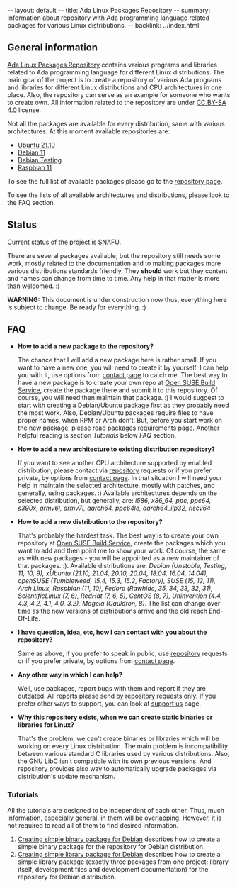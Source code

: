 -- layout: default
-- title: Ada Linux Packages Repository
-- summary: Information about repository with Ada programming language related packages for various Linux distributions.
-- backlink: ../index.html

## General information

[Ada Linux Packages Repository](https://build.opensuse.org/project/show/home:thindil)
contains various programs and libraries related to Ada programming language
for different Linux distributions. The main goal of the project is to create a
repository of various Ada programs and libraries for different Linux
distributions and CPU architectures in one place. Also, the repository can serve
as an example for someone who wants to create own. All information related to
the repository are under [CC BY-SA 4.0](https://creativecommons.org/licenses/by-sa/4.0/deed.en)
license.

Not all the packages are available for every distribution, same with various
architectures. At this moment available repositories are:

* [Ubuntu 21.10](ubuntu_21_10.html)
* [Debian 11](debian_11.html)
* [Debian Testing](debian_testing.html)
* [Raspbian 11](raspbian_11.html)

To see the full list of available packages please go to the [repository page](https://build.opensuse.org/project/show/home:thindil).

To see the lists of all available architectures and distributions, please look
to the FAQ section.

## Status

Current status of the project is [SNAFU](https://en.wikipedia.org/wiki/SNAFU).

There are several packages available, but the repository still needs some work,
mostly related to the documentation and to making packages more various
distributions standards friendly. They **should** work but they content and
names can change from time to time. Any help in that matter is more than
welcomed. :)

**WARNING:** This document is under construction now thus, everything here is
subject to change. Be ready for everything. :)

## FAQ

* **How to add a new package to the repository?**

  The chance that I will add a new package here is rather small. If you want
  to have a new one, you will need to create it by yourself. I can help you
  with it, use options from [contact page](../contact.html) to catch me. The best
  way to have a new package is to create your own repo at [Open SUSE Build Service](https://build.opensuse.org/),
  create the package there and submit it to this repository. Of course, you
  will need then maintain that package. :) I would suggest to start with
  creating a Debian/Ubuntu package first as they probably need the most work.
  Also, Debian/Ubuntu packages require files to have proper names, when RPM or
  Arch don't. But, before you start work on the new package, please read
  [packages requirements](packages_requirements.html) page. Another helpful
  reading is section *Tutorials* below *FAQ* section.

* **How to add a new architecture to existing distribution repository?**

  If you want to see another CPU architecture supported by enabled
  distribution, please contact via [repository](https://build.opensuse.org/project/show/home:thindil)
  requests or if you prefer private, by options from [contact page](../contact.html).
  In that situation I will need your help in maintain the selected
  architecture, mostly with patches, and generally, using packages. :)
  Available architectures depends on the selected distribution, but generally,
  are: *i586, x86_64, ppc, ppc64, s390x, armv6l, armv7l, aarch64, ppc64le,
  aarch64_ilp32, riscv64*

* **How to add a new distribution to the repository?**

  That's probably the hardest task. The best way is to create your own
  repository at [Open SUSE Build Service](https://build.opensuse.org/), create
  the packages which you want to add and then point me to show your work. Of
  course, the same as with new packages - you will be appointed as a new
  maintainer of that packages. :). Available distributions are: *Debian
  (Unstable, Testing, 11, 10, 9), xUbuntu (21.10, 21.04, 20.10, 20.04,
  18.04, 16.04, 14.04), openSUSE (Tumbleweed, 15.4, 15.3, 15.2, Factory),
  SUSE (15, 12, 11), Arch Linux, Raspbian (11, 10), Fedora (Rawhide, 35,
  34, 33, 32, 31), ScientificLinux (7, 6), RedHat (7, 6, 5), CentOS (8, 7),
  Uninvention (4.4, 4.3, 4.2, 4.1, 4.0, 3.2), Mageia (Cauldron, 8)*.
  The list can change over time as the new versions of distributions arrive
  and the old reach End-Of-Life.

* **I have question, idea, etc, how I can contact with you about the repository?**

  Same as above, if you prefer to speak in public, use [repository](https://build.opensuse.org/project/show/home:thindil)
  requests or if you prefer private, by options from [contact page](../contact.html).

* **Any other way in which I can help?**

  Well, use packages, report bugs with them and report if they are outdated.
  All reports please send by [repository](https://build.opensuse.org/project/show/home:thindil)
  requests only. If you prefer other ways to support, you can look at [support us](../supportus.html)
  page.

* **Why this repository exists, when we can create static binaries or libraries
  for Linux?**

  That's the problem, we can't create binaries or libraries which will be
  working on every Linux distribution. The main problem is incompatibility
  between various standard C libraries used by various distributions. Also, the
  GNU LibC isn't compatible with its own previous versions. And repository
  provides also way to automatically upgrade packages via distribution's update
  mechanism.

### Tutorials

All the tutorials are designed to be independent of each other. Thus, much
information, especially general, in them will be overlapping. However, it is not
required to read all of them to find desired information.

1. [Creating simple binary package for Debian](debian_tutorial.html) describes
   how to create a simple binary package for the repository for Debian
   distribution.
2. [Creating simple library package for Debian](debian_tutorial_library.html) describes
   how to create a simple library package (exactly three packages from one
   project: library itself, development files and development documentation)
   for the repository for Debian distribution.
